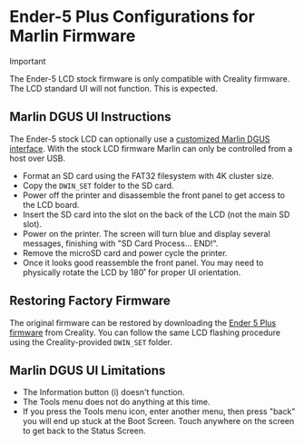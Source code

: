 # Ender-5 Plus Configurations for Marlin Firmware

> [!IMPORTANT]
> The Ender-5 LCD stock firmware is only compatible with Creality firmware. The LCD standard UI will not function. This is expected.

## Marlin DGUS UI Instructions

The Ender-5 stock LCD can optionally use a [customized Marlin DGUS interface](https://github.com/coldtobi/Marlin_DGUS_Resources). With the stock LCD firmware Marlin can only be controlled from a host over USB.

- Format an SD card using the FAT32 filesystem with 4K cluster size.
- Copy the `DWIN_SET` folder to the SD card.
- Power off the printer and disassemble the front panel to get access to the LCD board.
- Insert the SD card into the slot on the back of the LCD (not the main SD slot).
- Power on the printer. The screen will turn blue and display several messages, finishing with "SD Card Process... END!".
- Remove the microSD card and power cycle the printer.
- Once it looks good reassemble the front panel. You may need to physically rotate the LCD by 180˚ for proper UI orientation.

## Restoring Factory Firmware

The original firmware can be restored by downloading the [Ender 5 Plus firmware](https://www.creality.com/download) from Creality. You can follow the same LCD flashing procedure using the Creality-provided `DWIN_SET` folder.

## Marlin DGUS UI Limitations

- The Information button (i) doesn't function.
- The Tools menu does not do anything at this time.
- If you press the Tools menu icon, enter another menu, then press "back" you will end up stuck at the Boot Screen. Touch anywhere on the screen to get back to the Status Screen.
